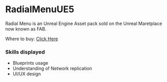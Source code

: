 # RadialMenuUE5
<p>Radial Menu is an Unreal Engine Asset pack sold on the Unreal Maretplace now known as FAB.</p>
<p>Where to buy: <a href="https://www.fab.com/listings/dd457ed4-408c-4810-be82-fdae6dc0eb55">Click Here</a></p>
<h3>Skills displayed</h3>
<ul>
	<li>Blueprints usage</li>
	<li>Understanding of Network replication</li>
	<li>UI/UX design</li>
</ul>
 
